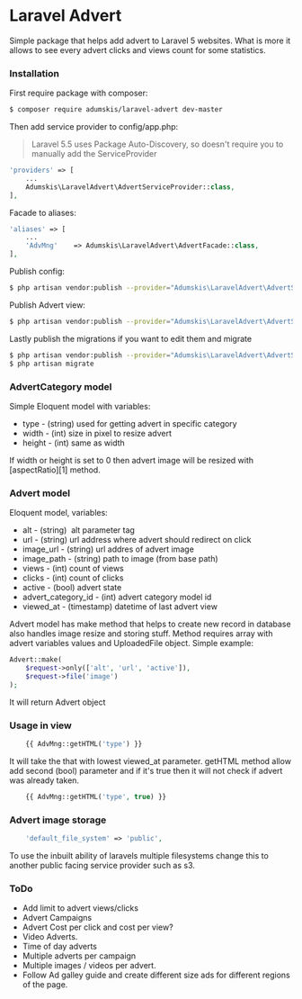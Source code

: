# Laravel Advert
Simple package that helps add advert to Laravel 5 websites. What is more it allows to see every advert clicks and views count for some statistics.

### Installation
First require package with composer:
```sh
$ composer require adumskis/laravel-advert dev-master
```
Then add service provider to config/app.php:
> Laravel 5.5 uses Package Auto-Discovery, so doesn't require you to manually add the ServiceProvider
```php
'providers' => [
    ...
    Adumskis\LaravelAdvert\AdvertServiceProvider::class,
],
```
Facade to aliases:
```php
'aliases' => [
    ...
    'AdvMng'    => Adumskis\LaravelAdvert\AdvertFacade::class,
],
```
Publish config:
```sh
$ php artisan vendor:publish --provider="Adumskis\LaravelAdvert\AdvertServiceProvider" --tag=config
```

Publish Advert view:
```sh
$ php artisan vendor:publish --provider="Adumskis\LaravelAdvert\AdvertServiceProvider" --tag=views
```

Lastly publish the migrations if you want to edit them and migrate
```sh
$ php artisan vendor:publish --provider="Adumskis\LaravelAdvert\AdvertServiceProvider" --tag=migrations
$ php artisan migrate
```


### AdvertCategory model
Simple Eloquent model with variables:
  - type - (string) used for getting advert in specific category
  - width - (int) size in pixel to resize advert
  - height - (int) same as width

If width or height is set to 0 then advert image will be resized with [aspectRatio][1] method.

### Advert model
Eloquent model, variables:
  - alt - (string) <img /> alt parameter tag
  - url - (string) url address where advert should redirect on click
  - image_url - (string) url addres of advert image
  - image_path - (string) path to image (from base path)
  - views - (int) count of views
  - clicks - (int) count of clicks
  - active - (bool) advert state
  - advert_category_id - (int) advert category model id
  - viewed_at - (timestamp) datetime of last advert view

Advert model has make method that helps to create new record in database also handles image resize and storing stuff. Method requires array with advert variables values and UploadedFile object. Simple example:
```php
Advert::make(
    $request->only(['alt', 'url', 'active']), 
    $request->file('image')
);
```

It will return Advert object

### Usage in view
```php
    {{ AdvMng::getHTML('type') }}
```
It will take the that with lowest viewed_at parameter. getHTML method allow add second (bool) parameter and if it's true then it will not check if advert was already taken.
```php
    {{ AdvMng::getHTML('type', true) }}
```

### Advert image storage
```php
    'default_file_system' => 'public',
```
To use the inbuilt ability of laravels multiple filesystems change this to another public facing service provider such as s3.


### ToDo
  - Add limit to advert views/clicks
  - Advert Campaigns
  - Advert Cost per click and cost per view?
  - Video Adverts.
  - Time of day adverts
  - Multiple adverts per campaign
  - Multiple images / videos per advert.
  - Follow Ad galley guide and create different size ads for different regions of the page.

[aspertRatio]:http://image.intervention.io/api/resize
